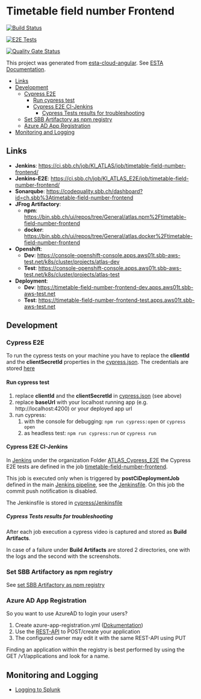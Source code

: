 # Timetable field number Frontend

[![Build Status](https://ci.sbb.ch/job/KI_ATLAS/job/timetable-field-number-frontend/job/master/badge/icon)](https://ci.sbb.ch/job/KI_ATLAS/job/timetable-field-number-frontend/job/master/)

[![E2E Tests](https://ci.sbb.ch/job/KI_ATLAS_E2E/job/timetable-field-number-frontend/job/feature%252FE2E_testing_with_cypress/badge/icon)](https://ci.sbb.ch/job/KI_ATLAS_E2E/job/timetable-field-number-frontend/job/master)

[![Quality Gate Status](https://codequality.sbb.ch/api/project_badges/measure?project=ch.sbb%3Atimetable-field-number-frontend&metric=alert_status)](https://codequality.sbb.ch/dashboard?id=ch.sbb%3Atimetable-field-number-frontend)

This project was generated from [esta-cloud-angular](https://code.sbb.ch/projects/KD_ESTA_BLUEPRINTS/repos/esta-cloud-angular/browse).
See [ESTA Documentation](https://confluence.sbb.ch/display/CLEW/ESTA-Web).

<!-- toc -->

- [Links](#links)
- [Development](#development)
  - [Cypress E2E](#cypress-e2e)
    - [Run cypress test](#run-cypress-test)
    - [Cypress E2E CI-Jenkins](#cypress-e2e-ci-jenkins)
      - [Cypress Tests results for troubleshooting](#cypress-tests-results-for-troubleshooting)
  - [Set SBB Artifactory as npm registry](#set-sbb-artifactory-as-npm-registry)
  - [Azure AD App Registration](#azure-ad-app-registration)
- [Monitoring and Logging](#monitoring-and-logging)

<!-- tocstop -->

## Links

- **Jenkins**: https://ci.sbb.ch/job/KI_ATLAS/job/timetable-field-number-frontend/
- **Jenkins-E2E**: https://ci.sbb.ch/job/KI_ATLAS_E2E/job/timetable-field-number-frontend/
- **Sonarqube**: https://codequality.sbb.ch/dashboard?id=ch.sbb%3Atimetable-field-number-frontend
- **JFrog Artifactory**:
  - **npm**: https://bin.sbb.ch/ui/repos/tree/General/atlas.npm%2Ftimetable-field-number-frontend
  - **docker**: https://bin.sbb.ch/ui/repos/tree/General/atlas.docker%2Ftimetable-field-number-frontend
- **Openshift**:
  - **Dev**: https://console-openshift-console.apps.aws01t.sbb-aws-test.net/k8s/cluster/projects/atlas-dev
  - **Test**: https://console-openshift-console.apps.aws01t.sbb-aws-test.net/k8s/cluster/projects/atlas-test
- **Deployment**:
  - **Dev**: https://timetable-field-number-frontend-dev.apps.aws01t.sbb-aws-test.net
  - **Test**: https://timetable-field-number-frontend-test.apps.aws01t.sbb-aws-test.net

## Development

### Cypress E2E

To run the cypress tests on your machine you have to replace the **clientId** and the **clientSecretId** properties
in the [cypress.json](cypress.json). The credentials are stored [here](https://confluence.sbb.ch/pages/viewpage.action?pageId=1881802050)

#### Run cypress test

1. replace **clientId** and the **clientSecretId** in [cypress.json](cypress.json) (see above)
2. replace **baseUrl** with your localhost running app (e.g. http://localhost:4200) or your deployed app url
3. run cypress:
   1. with the console for debugging: `npm run cypress:open` or `cypress open`
   2. as headless test: `npm run cypress:run` or `cypress run`

#### Cypress E2E CI-Jenkins

In [Jenkins](https://ci.sbb.ch/) under the organization Folder [ATLAS_Cypress_E2E](https://ci.sbb.ch/job/KI_ATLAS_E2E/)
the Cypress E2E tests are defined in the job [timetable-field-number-frontend](https://ci.sbb.ch/job/KI_ATLAS_E2E/job/timetable-field-number-frontend/).

This job is executed only when is triggered by **postCiDeploymentJob** defined in the main [Jenkins pipeline](https://ci.sbb.ch/job/KI_ATLAS/job/timetable-field-number-frontend/),
see the [Jenkinsfile](Jenkinsfile). On this job the commit push notification is disabled.

The Jenkinsfile is stored in [cypress/Jenkinsfile](cypress/Jenkinsfile)

##### Cypress Tests results for troubleshooting

After each job execution a cypress video is captured and stored as **Build Artifacts**.

In case of a failure under **Build Artifacts** are stored 2 directories, one with the logs and the second with the screenshots.

### Set SBB Artifactory as npm registry

See [set SBB Artifactory as npm registry](https://confluence.sbb.ch/display/CLEW/Configuration+Artifactory+7.x+as+NPM+Registry)

### Azure AD App Registration

So you want to use AzureAD to login your users?

1. Create azure-app-registration.yml ([Dokumentation](https://confluence.sbb.ch/display/IAM/Azure+AD+API%3A+Self-Service+API+for+App+Registrations+with+Azure+AD#AzureADAPI:SelfServiceAPIforAppRegistrationswithAzureAD-1.1.Createapp-registrationsusingthefile-basedAPIendpoint))
2. Use the [REST-API](https://azure-ad.api.sbb.ch/swagger-ui/index.html?configUrl=/v3/api-docs/swagger-config#) to POST/create your application
3. The configured owner may edit it with the same REST-API using PUT

Finding an application within the registry is best performed by using the GET /v1/applications and look for a name.

## Monitoring and Logging

- [Logging to Splunk](documentation/Logging.md)
